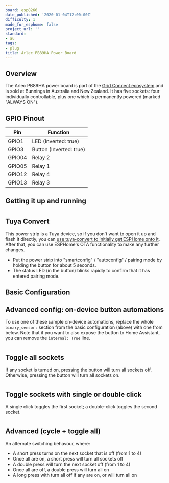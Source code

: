 ```yaml
---
board: esp8266
date_published: '2020-01-04T12:00:00Z'
difficulty: 1
made_for_esphome: false
project_url: ''
standard:
- au
tags:
- plug
title: Arlec PB89HA Power Board
---
```


## Overview

The Arlec PB89HA power board is part of the [Grid Connect ecosystem](https://grid-connect.com.au/) and is sold at Bunnings in Australia and New Zealand.
It has five sockets: four individually controllable, plus one which is permanently powered (marked "ALWAYS ON").

## GPIO Pinout

| Pin    | Function                |
| ------ | ----------------------- |
| GPIO1  | LED (Inverted: true)    |
| GPIO3  | Button (Inverted: true) |
| GPIO04 | Relay 2                 |
| GPIO05 | Relay 1                 |
| GPIO12 | Relay 4                 |
| GPIO13 | Relay 3                 |

## Getting it up and running

#

## Tuya Convert

This power strip is a Tuya device, so if you don't want to open it up and flash it directly, you can [use tuya-convert to initially get ESPHome onto it](/guides/tuya-convert/). After that, you can use ESPHome's OTA functionality to make any further changes.
- Put the power strip into "smartconfig" / "autoconfig" / pairing mode by holding the button for about 5 seconds.
- The status LED (in the button) blinks rapidly to confirm that it has entered pairing mode.

## Basic Configuration

## Advanced config: on-device button automations

To use one of these sample on-device automations, replace the whole `binary_sensor:` section from the basic configuration (above) with one from below. Note that if you want to also expose the button to Home Assistant, you can remove the `internal: True` line.
#

## Toggle all sockets

If any socket is turned on, pressing the button will turn all sockets off. Otherwise, pressing the button will turn all sockets on.
#

## Toggle sockets with single or double click

A single click toggles the first socket; a double-click toggles the second socket.
#

## Advanced (cycle + toggle all)

An alternate switching behavour, where:
- A short press turns on the next socket that is off (from 1 to 4)
- Once all are on, a short press will turn all sockets off
- A double press will turn the next socket off (from 1 to 4)
- Once all are off, a double press will turn all on
- A long press with turn all off if any are on, or will turn all on
